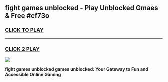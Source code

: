
## fight games unblocked - Play Unblocked Gmaes & Free #cf73o
<h3>
<a href="https://premium.freeplayer.one?title=fight_games_unblocked&ref=03M">CLICK TO PLAY</a></h3>
<hr>

<h3>
<a href="https://premium.freeplayer.one?title=fight_games_unblocked&ref=03M">CLICK 2 PLAY</a>
  
</h3>

<a href="https://premium.freeplayer.one?title=fight_games_unblocked&ref=03M"><img src="https://clearcache.store/games.png"></a>


**fight games unblocked games unblocked: Your Gateway to Fun and Accessible Online Gaming**
